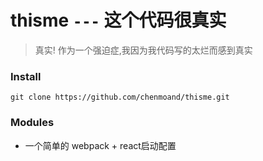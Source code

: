 # thisme ```---``` 这个代码很真实

> 真实! 作为一个强迫症,我因为我代码写的太烂而感到真实

### Install

``` git clone https://github.com/chenmoand/thisme.git ``` 

### Modules 

* [<simple-react-app>](./simple-react-app)  一个简单的 webpack + react启动配置